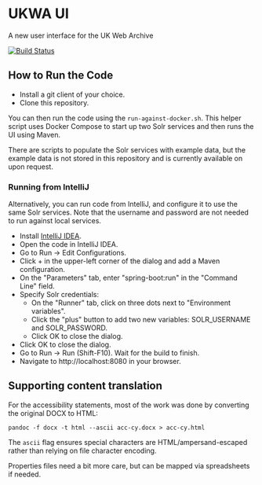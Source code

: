 # UKWA UI

A new user interface for the UK Web Archive

[![Build Status](https://travis-ci.org/ukwa/ukwa-ui.svg?branch=master)](https://travis-ci.org/ukwa/ukwa-ui)

## How to Run the Code ##

* Install a git client of your choice.
* Clone this repository.

You can then run the code using the `run-against-docker.sh`. This helper script uses Docker Compose to start up two Solr services and then runs the UI using Maven.

There are scripts to populate the Solr services with example data, but the example data is not stored in this repository and is currently available on upon request.

### Running from IntelliJ

Alternatively, you can run code from IntelliJ, and configure it to use the same Solr services. Note that the username and password are not needed to run against local services.

* Install [IntelliJ IDEA](https://www.jetbrains.com/idea/).
* Open the code in IntelliJ IDEA.
* Go to Run -> Edit Configurations.
* Click + in the upper-left corner of the dialog and add a Maven configuration.
* On the "Parameters" tab, enter "spring-boot:run" in the "Command Line" field.
* Specify Solr credentials:
    * On the "Runner" tab, click on three dots next to "Environment variables".
    * Сlick the "plus" button to add two new variables: SOLR\_USERNAME and SOLR\_PASSWORD.
    * Click OK to close the dialog.
* Click OK to close the dialog.
* Go to Run -> Run (Shift-F10). Wait for the build to finish.
* Navigate to http://localhost:8080 in your browser.

## Supporting content translation ##

For the accessibility statements, most of the work was done by converting the original DOCX to HTML:

    pandoc -f docx -t html --ascii acc-cy.docx > acc-cy.html

The `ascii` flag ensures special characters are HTML/ampersand-escaped rather than relying on file character encoding.

Properties files need a bit more care, but can be mapped via spreadsheets if needed.

